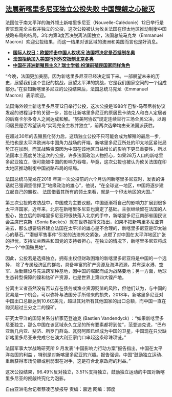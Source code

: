 <!--1639422764000-->
[法属新喀里多尼亚独立公投失败  中国觊觎之心破灭](https://www.rfa.org/mandarin/yataibaodao/junshiwaijiao/cl-12132021140151.html)
------

<p>法国位于南太平洋的海外领土新喀里多尼亚（Nouvelle-Calédonie）12日举行是否实现完全主权并独立的公投，这次公投被认为攸关法国在印太地区推动制衡中国战略布局的结局，3年内第3度否决脱离法国独立，法国总统马克龙（Emmanuel Macron）欢迎公投结果，而这一结果对该区域的澳洲和美国而言也是好消息。</p><ul><li><strong><a href="https://www.rfa.org/mandarin/yataibaodao/junshiwaijiao/cl-12102021154727.html">国际人权日：欧盟抨击中国人权状况 法国将决定是否抵制冬奥</a></strong></li><li><strong><a href="https://www.rfa.org/mandarin/Xinwen/wul1210a-12092021225918.html">法国拒绝加入美国行列外交抵制北京冬奥</a></strong></li><li><a href="https://www.rfa.org/mandarin/yataibaodao/junshiwaijiao/cl-12062021144436.html"><strong>中国在非洲新殖民主义? 瑞士学者:扮演前殖民国家同样角色</strong></a></li></ul><p></p><p>“今晚，法国更加美丽，因为新喀里多尼亚已经决定留下来。一部展望未来的历史，展望我们这个世纪的挑战，展望太平洋的挑战，它是我们国家空间的一个组成部分。”在获知新喀里多尼亚的公投结果后，法国总统马克龙（Emmanuel Macron）表示欢迎。</p><p>法囯海外领土新喀里多尼亚12日举行公投，这次公投是1988年巴黎-马蒂尼翁协议发起的进程当中的关键一步，旨在让新喀里多尼亚的原居民卡纳克人和白人定居者的后裔卡尔多奇人之间达成和解。“努美阿协议”规定连续举行三场全民公决，以询问居民是否希望该岛“实现完全主权并独立”，前两次选举均由亲法国派获胜。</p><p>在超过30年的去殖民化努力后，这场独立公投不只可能会成为解殖的最后一步，恐怕也是太平洋欧洲与中国角力战场的开端，新喀里多尼亚所处的印太地区紧张局势正在加剧，而其战略资源因为中国在该地区日益增长的影响下更显重要性，所以法国本土高度关注这次的公投，许多法国政治人物担心，如果28万人口的新喀里多尼亚独立，很可能被中国的影响力吞噬，毕竟，这次公投也被认为攸关法国在印太地区推动制衡中国战略布局的结局。</p><p>法国总统马克龙在2018 年第一次公投前的六个月访问新喀里多尼亚时，发表的讲话就已强调坚信捍卫“地缘政治的雄心”，他说，“在全球这一地区，中国将逐步建立起自己的霸权。 法国借着其所有的领土来看，就是一个印太地区的大国。”</p><p>第三次公投的攻防战中，中国成为主要议题。中国逐渐将自己的影响力扩展到很多太平洋国家，近年来，北京在新喀里多尼亚也奠定了基础。主张继续留在法国的人担心，独立后的新喀里多尼亚将很快落入北京的手中，新喀里多尼亚南部省国民议会主席巴克斯（Sonia Backès）就在世界报撰文指出，如果不把新喀里多尼亚算进去，那么想要培养建立法国在太平洋的雄心是不合理的，新喀里多尼亚是印太轴心的基石。”“潜艇军售事件”引发的法澳外交紧张，点燃了对中国在太平洋地区扩张的担忧，支持法兰西共和国党的支持者担心，在独立的情况下，新喀里多尼亚将成为一个“中国殖民地”。</p><p>因此，公投若是选择独立，拥有主权但财政困难的新喀里多尼亚将是中国的一个选择， 除了专属经济区的群岛，具备丰富的矿产资源及海洋资源，并有深水港、空军、后勤建设与先进跨军种基地，因中国的崛起而成为战略要地；另一方面，地球生态转型保障的镍和钴矿产资源，也是世界上第四大镍产地。</p><p>分离主义者虽然没有否认存在债务或渔业资源贬值的风险，但他们认为，与中国的贸易是一个机会，可以弥补与法国分手所带来的损失，2018年，新喀里多尼亚对中国出口总额达到10.6亿美元，超过其对所有其他国家的出口总额，而中国一直在购买超过三分之二的镍矿。</p><p>研究太平洋的国际关系分析家范登迪克 (Bastien Vandendyck) ：“如果新喀里多尼亚独立，那么中国在该区域永久立足的所有要素都将到位”，范登迪克说，“巴布亚新几内亚、斐济、所罗门群岛、瓦努阿图已经成为中国的卫星，中国现在只欠缺新喀里多尼亚来完成它在澳大利亚家门口串起这条珍珠项链。”</p><p>法国军事大学战略研究所 9 月发表“中国影响力行动方案”报告指出，中国在太平洋岛国的利益 ，特别是对新喀里多尼亚的兴趣。报告强调，中国“鼓励独立运动、重新获得市场份额或削弱潜在对手，这是符合北京政府的利益。”</p><p>这次公投结果，96.49%反对独立，3.51%支持独立，鼓励独立运动的中国对新喀里多尼亚的觊觎终究化为泡影。</p><p>自由亚洲电台记者蔡凌巴黎报导 责编：嘉远 网编：郭度</p>
